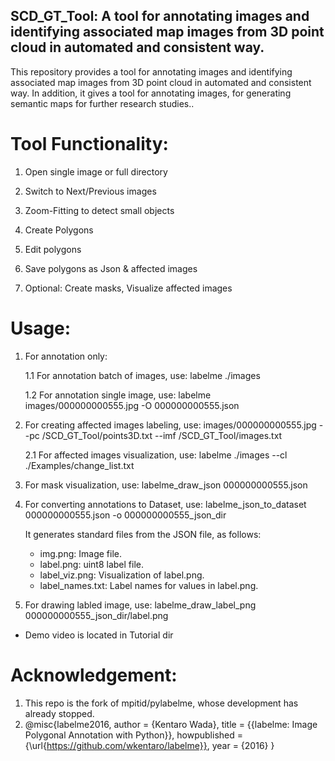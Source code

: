 ## SCD_GT_Tool: A tool for annotating images and identifying associated map images from 3D point cloud in automated and consistent way.
This repository provides a tool for annotating images and identifying associated map images from 3D point cloud in automated and consistent way.
In addition, it gives a tool for annotating images, for generating semantic maps for further research studies.. 


# Tool Functionality:

1. Open single image or full directory

2. Switch to Next/Previous images

3. Zoom-Fitting to detect small objects

4. Create Polygons

5. Edit polygons

6. Save polygons as Json & affected images

7. Optional: Create masks, Visualize affected images



# Usage:


1. For annotation only: 

    1.1 For annotation batch of images, use: labelme ./images

    1.2 For annotation single image, use: labelme images/000000000555.jpg -O 000000000555.json

2. For creating affected images labeling, use: images/000000000555.jpg --pc /SCD_GT_Tool/points3D.txt --imf /SCD_GT_Tool/images.txt

    2.1 For affected images visualization, use: labelme ./images --cl ./Examples/change_list.txt

3. For mask visualization, use: labelme_draw_json 000000000555.json
4. For converting annotations to Dataset, use: labelme_json_to_dataset 000000000555.json -o 000000000555_json_dir
    
    It generates standard files from the JSON file, as follows:
    - img.png: Image file.
    - label.png: uint8 label file.
    - label_viz.png: Visualization of label.png.
    - label_names.txt: Label names for values in label.png.
5. For drawing labled image, use: labelme_draw_label_png 000000000555_json_dir/label.png

* Demo video is located in Tutorial dir

# Acknowledgement:

1. This repo is the fork of mpitid/pylabelme, whose development has already stopped.
2. @misc{labelme2016,
   author =       {Kentaro Wada},
   title =        {{labelme: Image Polygonal Annotation with Python}},
   howpublished = {\url{https://github.com/wkentaro/labelme}},
   year =         {2016}
   }
